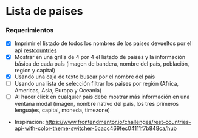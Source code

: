 # Lista de paises

### Requerimientos

* [x] Imprimir el listado de todos los nombres de los paises devueltos por el api [restcountries](https://restcountries.com/)
* [x] Mostrar en una grilla de 4 por 4 el listado de paises y la información básica de cada país (imagen de bandera, nombre del país, población, regíon y capital)
* [x] Usando una caja de texto buscar por el nombre del pais
* [ ] Usando una lista de selección filtrar los paises por región (Africa, Americas, Asia, Europa y Oceania)
* [ ] Al hacer click en cualquier pais debe mostrar más información en una ventana modal (imagen, nombre nativo del país, los tres primeros lenguajes, capital, moneda, timezone)

* Inspiración: https://www.frontendmentor.io/challenges/rest-countries-api-with-color-theme-switcher-5cacc469fec04111f7b848ca/hub